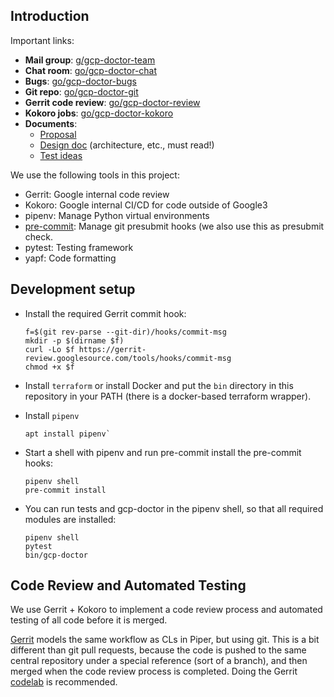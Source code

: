 ## Introduction

Important links:

-   **Mail group**: [g/gcp-doctor-team](http://go/gcp-doctor-team)
-   **Chat room**: [go/gcp-doctor-chat](go/gcp-doctor-chat)
-   **Bugs**: [go/gcp-doctor-bugs](http://go/gcp-doctor-bugs)
-   **Git repo**: [go/gcp-doctor-git](http://go/gcp-doctor-git)
-   **Gerrit code review**: [go/gcp-doctor-review](http://go/gcp-doctor-review)
-   **Kokoro jobs**: [go/gcp-doctor-kokoro](http://go/gcp-doctor-kokoro)
-   **Documents**:
    -   [Proposal](http://gcp-doctor-proposal)
    -   [Design doc](http://gcp-doctor-design) (architecture, etc., must read!)
    -   [Test ideas](http://go/gcp-doctor-test-ideas)

We use the following tools in this project:

-   Gerrit: Google internal code review
-   Kokoro: Google internal CI/CD for code outside of Google3
-   pipenv: Manage Python virtual environments
-   [pre-commit](https://pre-commit.com): Manage git presubmit hooks (we also
    use this as presubmit check.
-   pytest: Testing framework
-   yapf: Code formatting

## Development setup

-   Install the required Gerrit commit hook:

    ```
    f=$(git rev-parse --git-dir)/hooks/commit-msg
    mkdir -p $(dirname $f)
    curl -Lo $f https://gerrit-review.googlesource.com/tools/hooks/commit-msg
    chmod +x $f
    ```

-   Install `terraform` or install Docker and put the `bin` directory in this
    repository in your PATH (there is a docker-based terraform wrapper).

-   Install `pipenv`

    ```
    apt install pipenv`
    ```

-   Start a shell with pipenv and run pre-commit install the pre-commit hooks:

    ```
    pipenv shell
    pre-commit install
    ```

-   You can run tests and gcp-doctor in the pipenv shell, so that all required
    modules are installed:

    ```
    pipenv shell
    pytest
    bin/gcp-doctor
    ```

## Code Review and Automated Testing

We use Gerrit + Kokoro to implement a code review process and automated testing
of all code before it is merged.

[Gerrit](go/gerrit) models the same workflow as CLs in Piper, but using git.
This is a bit different than git pull requests, because the code is pushed to
the same central repository under a special reference (sort of a branch), and
then merged when the code review process is completed. Doing the Gerrit
[codelab](https://g3doc.corp.google.com/company/teams/gerritcodereview/users/intro-codelab.md)
is recommended.
